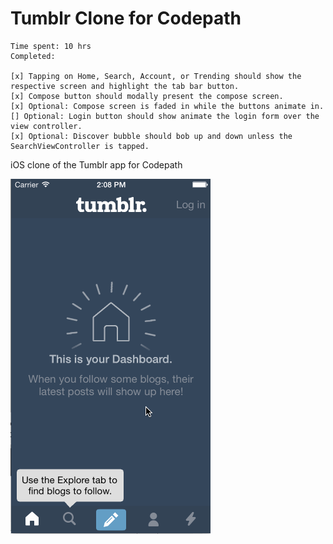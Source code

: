 Tumblr Clone for Codepath
=============

```
Time spent: 10 hrs
Completed:

[x] Tapping on Home, Search, Account, or Trending should show the respective screen and highlight the tab bar button.
[x] Compose button should modally present the compose screen.
[x] Optional: Compose screen is faded in while the buttons animate in.
[] Optional: Login button should show animate the login form over the view controller.
[x] Optional: Discover bubble should bob up and down unless the SearchViewController is tapped.
```


iOS clone of the Tumblr app for Codepath

![Tumblr gif](/gif.gif?raw=true "Tumblr Gif")
